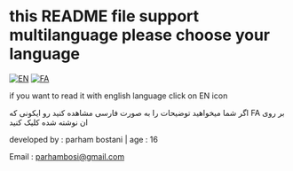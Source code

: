 # this README file support multilanguage please choose your language
[![EN](https://img.shields.io/badge/lang-EN-red.svg)](https://github.com/parhambt/MRI-brain-tumor-detection/blob/main/README.EN.md)
[![FA](https://img.shields.io/badge/lang-FA-green.svg)](https://github.com/parhambt/MRI-brain-tumor-detection/blob/main/README.FA.md)



if you want to read it with english language click on EN icon


اگر شما میخواهید توضیحات را به صورت فارسی مشاهده کنید رو ایکونی که FA بر روی ان نوشته شده کلیک کنید 


developed by : parham bostani | age : 16



Email : parhambosi@gmail.com
